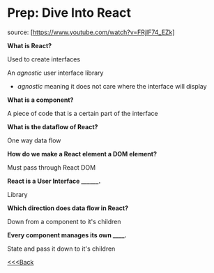 # Prep: Dive Into React
source: [https://www.youtube.com/watch?v=FRjlF74_EZk]

**What is React?**

Used to create interfaces

An _agnostic_ user interface library

- _agnostic_ meaning it does not care where the interface will display

**What is a component?**

A piece of code that is a certain part of the interface

**What is the dataflow of React?**

One way data flow

**How do we make a React element a DOM element?**

Must pass through React DOM

**React is a User Interface ______.**

Library

**Which direction does data flow in React?**

Down from a component to it's children

**Every component manages its own ____.**

State and pass it down to it's children

[<<<Back](README.md)